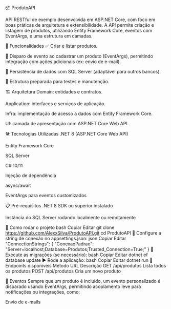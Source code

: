 📦 ProdutoAPI


API RESTful de exemplo desenvolvida em ASP.NET Core, com foco em boas práticas de arquitetura e extensibilidade. A API permite criação e listagem de produtos, utilizando Entity Framework Core, eventos com EventArgs, e uma estrutura em camadas.

🚀 Funcionalidades
✅ Criar e listar produtos.

🔔 Disparo de evento ao cadastrar um produto (EventArgs), permitindo integração com ações adicionais (ex: envio de e-mail).

💾 Persistência de dados com SQL Server (adaptável para outros bancos).

🧪 Estrutura preparada para testes e manutenção.

🏗️ Arquitetura
Domain: entidades e contratos.

Application: interfaces e serviços de aplicação.

Infra: implementação de acesso a dados com Entity Framework Core.

UI: camada de apresentação com ASP.NET Core Web API.

🛠️ Tecnologias Utilizadas
.NET 8 (ASP.NET Core Web API)

Entity Framework Core

SQL Server

C# 10/11

Injeção de dependência

async/await

EventArgs para eventos customizados

📋 Pré-requisitos
.NET 8 SDK ou superior instalado

Instância do SQL Server rodando localmente ou remotamente

🧪 Como rodar o projeto
bash
Copiar
Editar
git clone https://github.com/AlexxSilva/ProdutoAPI.git
cd ProdutoAPI
📄 Configure a string de conexão no appsettings.json:
json
Copiar
Editar
"ConnectionStrings": {
  "ConexaoPadrao": "Server=localhost;Database=Produtos;Trusted_Connection=True;"
}
🔄 Execute as migrações (se necessário):
bash
Copiar
Editar
dotnet ef database update
▶️ Rode a aplicação:
bash
Copiar
Editar
dotnet run
📡 Endpoints disponíveis
Método	URL	Descrição
GET	/api/produtos	Lista todos os produtos
POST	/api/produtos	Cria um novo produto

🔔 Eventos
Sempre que um produto é incluído, um evento personalizado é disparado usando EventArgs, permitindo acoplamento leve para notificações ou integrações, como:

Envio de e-mails


